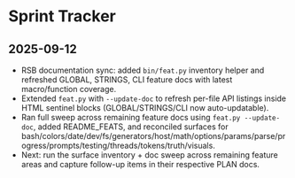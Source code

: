 # Sprint Tracker

## 2025-09-12

- RSB documentation sync: added `bin/feat.py` inventory helper and refreshed GLOBAL, STRINGS, CLI feature docs with latest macro/function coverage.
- Extended `feat.py` with `--update-doc` to refresh per-file API listings inside HTML sentinel blocks (GLOBAL/STRINGS/CLI now auto-updatable).
- Ran full sweep across remaining feature docs using `feat.py --update-doc`, added README_FEATS, and reconciled surfaces for bash/colors/date/dev/fs/generators/host/math/options/params/parse/progress/prompts/testing/threads/tokens/truth/visuals.
- Next: run the surface inventory + doc sweep across remaining feature areas and capture follow-up items in their respective PLAN docs.

